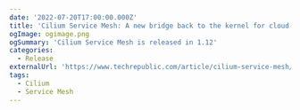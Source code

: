 ```yaml
---
date: '2022-07-20T17:00:00.000Z'
title: 'Cilium Service Mesh: A new bridge back to the kernel for cloud-native infrastructure'
ogImage: ogimage.png
ogSummary: 'Cilium Service Mesh is released in 1.12'
categories:
  - Release
externalUrl: 'https://www.techrepublic.com/article/cilium-service-mesh/'
tags:
  - Cilium
  - Service Mesh
---
```

